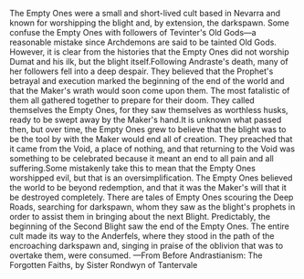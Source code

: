The Empty Ones were a small and short-lived cult based in Nevarra and known for worshipping the blight and, by extension, the darkspawn. Some confuse the Empty Ones with followers of Tevinter's Old Gods—a reasonable mistake since Archdemons are said to be tainted Old Gods. However, it is clear from the histories that the Empty Ones did not worship Dumat and his ilk, but the blight itself.Following Andraste's death, many of her followers fell into a deep despair. They believed that the Prophet's betrayal and execution marked the beginning of the end of the world and that the Maker's wrath would soon come upon them. The most fatalistic of them all gathered together to prepare for their doom. They called themselves the Empty Ones, for they saw themselves as worthless husks, ready to be swept away by the Maker's hand.It is unknown what passed then, but over time, the Empty Ones grew to believe that the blight was to be the tool by with the Maker would end all of creation. They preached that it came from the Void, a place of nothing, and that returning to the Void was something to be celebrated because it meant an end to all pain and all suffering.Some mistakenly take this to mean that the Empty Ones worshipped evil, but that is an oversimplification. The Empty Ones believed the world to be beyond redemption, and that it was the Maker's will that it be destroyed completely. There are tales of Empty Ones scouring the Deep Roads, searching for darkspawn, whom they saw as the blight's prophets in order to assist them in bringing about the next Blight.
Predictably, the beginning of the Second Blight saw the end of the Empty Ones. The entire cult made its way to the Anderfels, where they stood in the path of the encroaching darkspawn and, singing in praise of the oblivion that was to overtake them, were consumed.
—From Before Andrastianism: The Forgotten Faiths, by Sister Rondwyn of Tantervale
